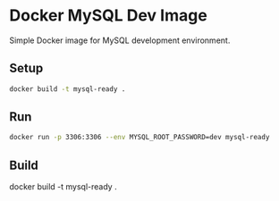 # Docker MySQL Dev Image

Simple Docker image for MySQL development environment.

## Setup
```bash
docker build -t mysql-ready .
```

## Run
```bash
docker run -p 3306:3306 --env MYSQL_ROOT_PASSWORD=dev mysql-ready
```

## Build
docker build -t mysql-ready .